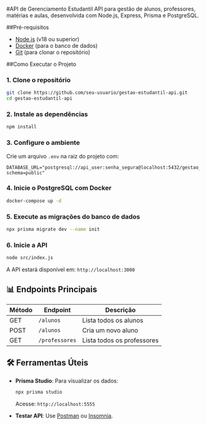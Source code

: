 #API de Gerenciamento Estudantil
API para gestão de alunos, professores, matérias e aulas, desenvolvida com Node.js, Express, Prisma e PostgreSQL.

##Pré-requisitos

- [Node.js](https://nodejs.org/) (v18 ou superior)
- [Docker](https://www.docker.com/get-started/) (para o banco de dados)
- [Git](https://git-scm.com/) (para clonar o repositório)

##Como Executar o Projeto

### 1. Clone o repositório
```bash
git clone https://github.com/seu-usuario/gestao-estudantil-api.git
cd gestao-estudantil-api
```

### 2. Instale as dependências
```bash
npm install
```

### 3. Configure o ambiente
Crie um arquivo `.env` na raiz do projeto com:
```env
DATABASE_URL="postgresql://api_user:senha_segura@localhost:5432/gestao_estudantil?schema=public"
```

### 4. Inicie o PostgreSQL com Docker
```bash
docker-compose up -d
```

### 5. Execute as migrações do banco de dados
```bash
npx prisma migrate dev --name init
```

### 6. Inicie a API
```bash
node src/index.js
```
A API estará disponível em: `http://localhost:3000`

## 📊 Endpoints Principais

| Método | Endpoint       | Descrição               |
|--------|----------------|-------------------------|
| GET    | `/alunos`      | Lista todos os alunos   |
| POST   | `/alunos`      | Cria um novo aluno      |
| GET    | `/professores` | Lista todos os professores |

## 🛠️ Ferramentas Úteis

- **Prisma Studio**: Para visualizar os dados:
  ```bash
  npx prisma studio
  ```
  Acesse: `http://localhost:5555`

- **Testar API**: Use [Postman](https://www.postman.com/) ou [Insomnia](https://insomnia.rest/).
